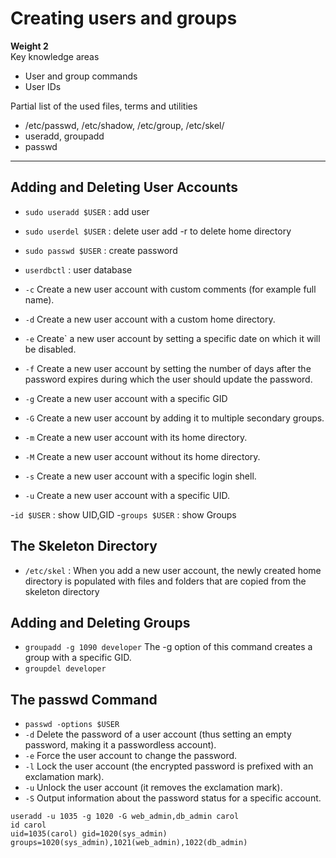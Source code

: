 # Creating users and groups

**Weight 2**\
Key knowledge areas

- User and group commands
- User IDs

Partial list of the used files, terms and utilities

- /etc/passwd, /etc/shadow, /etc/group, /etc/skel/
- useradd, groupadd
- passwd

---

## Adding and Deleting User Accounts

- `sudo useradd $USER` : add user
- `sudo userdel $USER` : delete user add -r to delete home directory
- `sudo passwd $USER` : create password
- `userdbctl` : user database

- `-c`
Create a new user account with custom comments (for example full name).
- `-d`
Create a new user account with a custom home directory.
- `-e`
Create` a new user account by setting a specific date on which it will be disabled.
- `-f`
Create a new user account by setting the number of days after the password expires during
which the user should update the password.
- `-g`
Create a new user account with a specific GID
- `-G`
Create a new user account by adding it to multiple secondary groups.
- `-m`
Create a new user account with its home directory.
- `-M`
Create a new user account without its home directory.
- `-s`
Create a new user account with a specific login shell.
- `-u`
Create a new user account with a specific UID.

-`id $USER` : show UID,GID
-`groups $USER` : show Groups

## The Skeleton Directory

- `/etc/skel` : When you add a new user account, the newly created home directory is populated with files and folders that are copied from the skeleton directory

## Adding and Deleting Groups

- `groupadd -g 1090 developer`
The -g option of this command creates a group with a specific GID.
- `groupdel developer`

## The passwd Command

- `passwd -options $USER`
- `-d`
Delete the password of a user account (thus setting an empty password, making it a
passwordless account).
- `-e`
Force the user account to change the password.
- `-l`
Lock the user account (the encrypted password is prefixed with an exclamation mark).
- `-u`
Unlock the user account (it removes the exclamation mark).
- `-S`
Output information about the password status for a specific account.

`useradd -u 1035 -g 1020 -G web_admin,db_admin carol`\
`id carol`\
`uid=1035(carol) gid=1020(sys_admin) groups=1020(sys_admin),1021(web_admin),1022(db_admin)`
